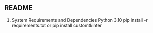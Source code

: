 ## README

1. System Requirements and Dependencies
Python 3.10
pip install -r requirements.txt
or
pip install customtkinter
